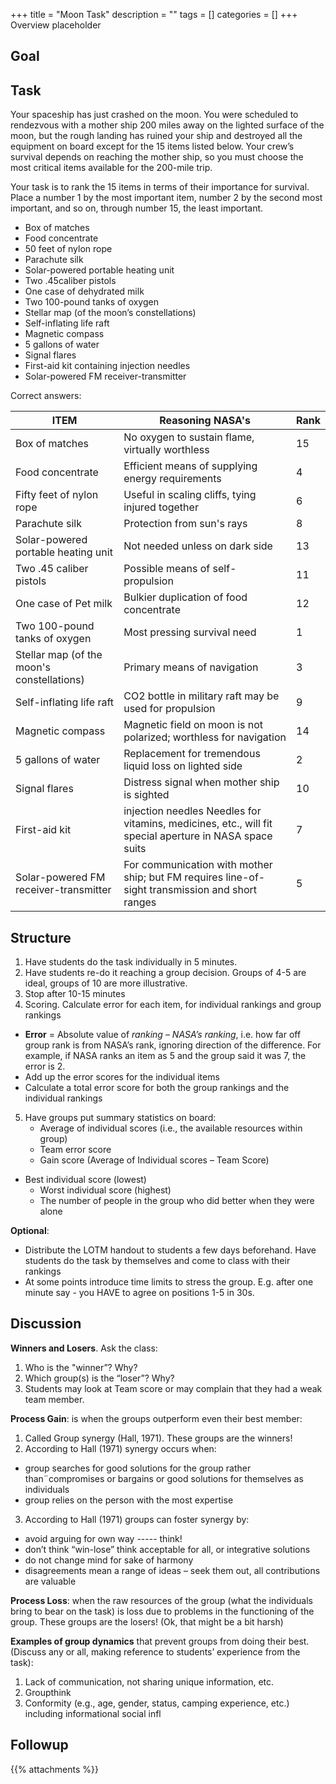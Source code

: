 +++
title = "Moon Task"
description = ""
tags = []
categories = []
+++
Overview placeholder

## Goal

## Task

Your spaceship has just crashed on the moon. You were scheduled to rendezvous with a mother ship 200 miles away on the lighted surface of the moon, but the rough landing has ruined your ship and destroyed all the equipment on board except for the 15 items listed below. Your crew’s survival depends on reaching the mother ship, so you must choose the most critical items available for the 200-mile trip. 

Your task is to rank the 15 items in terms of their importance for survival. Place a number 1 by the most important item, number 2 by the second most important, and so on, through number 15, the least important.

- Box of matches
- Food concentrate
- 50 feet of nylon rope
- Parachute silk
- Solar-powered portable heating unit
- Two .45caliber pistols
- One case of dehydrated milk
- Two 100-pound tanks of oxygen
- Stellar map (of the moon’s constellations)
- Self-inflating life raft
- Magnetic compass
- 5 gallons of water
- Signal flares
- First-aid kit containing injection needles
- Solar-powered FM receiver-transmitter 

Correct answers:

ITEM |	Reasoning	NASA's | Rank
|---|----|----|
Box of matches	| No oxygen to sustain flame, virtually worthless |	15
Food concentrate| Efficient means of supplying energy requirements	| 4
Fifty feet of nylon rope| 	Useful in scaling cliffs, tying injured together |	6
Parachute silk|	Protection from sun's rays |	8
Solar-powered portable heating unit|	Not needed unless on dark side |13
Two .45 caliber pistols|	Possible means of self-propulsion	| 11 
One case of Pet milk|	Bulkier duplication of food concentrate	| 12
Two 100-pound tanks of oxygen | Most pressing survival need 	| 1
Stellar map (of the moon's constellations) |	Primary means of navigation  |	3 |
Self-inflating life raft|	CO2 bottle in military raft may be used for propulsion|	9
Magnetic compass 	| Magnetic field on moon is not polarized; worthless for navigation |14 
5 gallons of water	| Replacement for tremendous liquid loss on lighted side	| 2 
Signal flares	| Distress signal when mother ship is sighted | 10
First-aid kit | injection needles 	 Needles for vitamins, medicines, etc., will fit special aperture in NASA space suits |	7
Solar-powered FM receiver-transmitter |	For communication with mother ship; but FM requires line-of-sight transmission and short ranges |	5 

## Structure

1. Have students do the task individually in 5 minutes.
2. Have students re-do it reaching a group decision. Groups of 4-5 are ideal, groups of 10 are more illustrative.
3. Stop after 10-15 minutes
4. Scoring. Calculate error for each item, for individual rankings and group rankings

 - **Error** = Absolute value of *ranking – NASA’s ranking*, i.e. how far off group rank is from NASA’s rank, ignoring
direction of the difference. For example, if NASA ranks an item as 5 and the group said it was 7, the error is 2.
 - Add up the error scores for the individual items
 - Calculate a total error score for both the group rankings and the individual rankings

5. Have groups put summary statistics on board:
	- Average of individual scores (i.e., the available resources within group)
	- Team error score
 	- Gain score (Average of Individual scores – Team Score)
  - Best individual score (lowest)
	- Worst individual score (highest)
	- The number of people in the group who did better when they were alone

**Optional**: 

- Distribute the LOTM handout to students a few days beforehand. Have students do the task by themselves and come to class with their rankings
- At some points introduce time limits to stress the group. E.g. after one minute say - you HAVE to agree on positions 1-5 in 30s.

## Discussion

**Winners and Losers**. Ask the class:

1. Who is the "winner”? Why?
2. Which group(s) is the “loser”? Why?
3. Students may look at Team score or may complain that they had a weak team member.

**Process Gain**: is when the groups outperform even their best member:

1. Called Group synergy (Hall, 1971). These groups are the winners!
2. According to Hall (1971) synergy occurs when:

  - group searches for good solutions for the group rather than¨compromises or bargains or good solutions for themselves as individuals
  - group relies on the person with the most expertise

3. According to Hall (1971) groups can foster synergy by:
 - avoid arguing for own way ----- think!
 - don’t think “win-lose” think acceptable for all, or integrative solutions
 - do not change mind for sake of harmony
 - disagreements mean a range of ideas – seek them out, all contributions are valuable

**Process Loss**: when the raw resources of the group (what the individuals bring to bear on the task) is loss due to problems in the functioning of the group. These groups are the losers! (Ok, that might be a bit harsh)

**Examples of group dynamics** that prevent groups from doing their best. (Discuss any or all, making reference to students’ experience from the task):

1. Lack of communication, not sharing unique information, etc.
2. Groupthink
3. Conformity (e.g., age, gender, status, camping experience, etc.) including informational social infl

## Followup

{{% attachments %}}